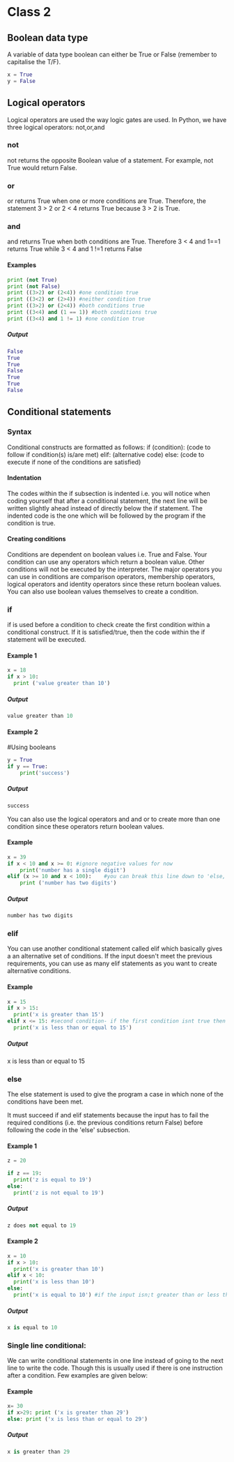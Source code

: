 ```

```

# Class 2

## Boolean data type

A variable of data type boolean can either be True or False (remember to capitalise the T/F).

```python
x = True
y = False
```

## Logical operators
Logical operators are used the way logic gates are used. In Python, we have three logical operators: not,or,and

### not
not returns the opposite Boolean value of a statement. For example, not True would return False.

### or
or returns True when one or more conditions are True. Therefore, the statement 3 > 2 or 2 < 4 returns True because 3 > 2 is True.

### and
and returns True when both conditions are True. Therefore 3 < 4 and 1==1 returns True while 3 < 4 and 1 !=1 returns False

#### Examples
```python
print (not True)
print (not False)
print ((3>2) or (2<4)) #one condition true
print ((3<2) or (2>4)) #neither condition true
print ((3>2) or (2<4)) #both conditions true
print ((3<4) and (1 == 1)) #both conditions true
print ((3<4) and 1 != 1) #one condition true
```

##### Output
```python
False
True
True
False
True
True
False
```
## Conditional statements

### Syntax

Conditional constructs are formatted as follows:
if (condition):
    (code to follow if condition(s) is/are met)
elif:
    (alternative code)
else:
    (code to execute if none of the conditions are satisfied)

#### Indentation
The codes within the if subsection is indented i.e. you will notice when coding yourself that after a conditional statement, the next line will be written slightly ahead instead of directly below the if statement. The indented code is the one which will be followed by the program if the condition is true.

#### Creating conditions

Conditions are dependent on boolean values i.e. True and False. Your condition can use any operators which return a boolean value. Other conditions will not be executed by the interpreter. The major operators you can use in conditions are comparison operators, membership operators, logical operators and identity operators since these return boolean values. You can also use boolean values themselves to create a condition.


### if
if is used before a condition to check create the first condition within a conditional construct. If it is satisfied/true, then the code within the if statement will be executed.

#### Example 1
```python
x = 18
if x > 10:
  print ('value greater than 10')
```
##### Output
```Python
value greater than 10   
```
#### Example 2
#Using booleans
```python
y = True
if y == True:
    print('success')
```
##### Output
```Python
success
```

You can also use the logical operators and and or to create more than one condition since these operators return boolean values.

#### Example
```python
x = 39
if x < 10 and x >= 0: #ignore negative values for now
    print('number has a single digit')
elif (x >= 10 and x < 100):    #you can break this line down to 'else, if x is greater than or equal to 10 and less than 100':
    print ('number has two digits')
```

##### Output
```Python
number has two digits
 ```
### elif
You can use another conditional statement called elif which basically gives a an alternative set of conditions. If the input doesn't meet the previous requirements, you can use as many elif statements as you want to create alternative conditions.

#### Example
```python
x = 15
if x > 15:
  print('x is greater than 15')
elif x <= 15: #second condition- if the first condition isnt true then it checks whether this condition has been met.
  print('x is less than or equal to 15')
```

##### Output
x is less than or equal to 15

### else
The else statement is used to give the program a case in which none of the conditions have been met.

It must succeed if and elif statements because the input has to fail the required conditions (i.e. the previous conditions return False) before following the code in the 'else' subsection.

#### Example 1
```python
z = 20

if z == 19:
  print('z is equal to 19')
else:
  print('z is not equal to 19')
```
##### Output
```Python
z does not equal to 19
```

#### Example 2
```Python
x = 10
if x > 10:
  print('x is greater than 10')
elif x < 10:
  print('x is less than 10')
else:
  print('x is equal to 10') #if the input isn;t greater than or less than 10, it has to be 10
```
##### Output
```python
x is equal to 10
```

### Single line conditional:

We can write conditional statements in one line instead of going to the next line to write the code. Though this is usually used if there is one instruction after a condition. Few examples are given below:

#### Example
```python
x= 30
if x>29: print ('x is greater than 29')
else: print ('x is less than or equal to 29')
```
##### Output
```Python
x is greater than 29
```
